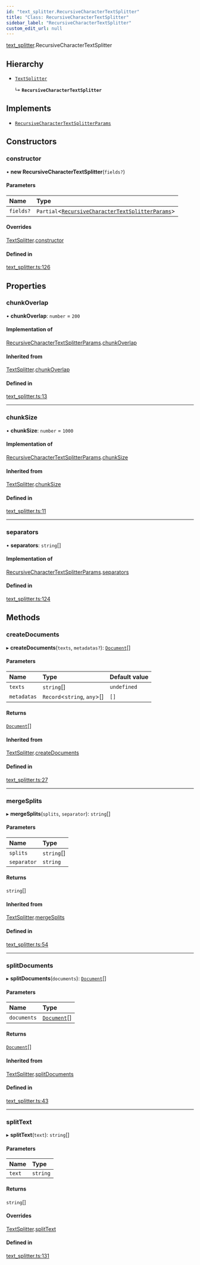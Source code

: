 ```yaml
---
id: "text_splitter.RecursiveCharacterTextSplitter"
title: "Class: RecursiveCharacterTextSplitter"
sidebar_label: "RecursiveCharacterTextSplitter"
custom_edit_url: null
---
```


[text_splitter](../modules/text_splitter.md).RecursiveCharacterTextSplitter

## Hierarchy

- [`TextSplitter`](text_splitter.internal.TextSplitter.md)

  ↳ **`RecursiveCharacterTextSplitter`**

## Implements

- [`RecursiveCharacterTextSplitterParams`](../interfaces/text_splitter.RecursiveCharacterTextSplitterParams.md)

## Constructors

### constructor

• **new RecursiveCharacterTextSplitter**(`fields?`)

#### Parameters

| Name | Type |
| :------ | :------ |
| `fields?` | `Partial`<[`RecursiveCharacterTextSplitterParams`](../interfaces/text_splitter.RecursiveCharacterTextSplitterParams.md)\> |

#### Overrides

[TextSplitter](text_splitter.internal.TextSplitter.md).[constructor](text_splitter.internal.TextSplitter.md#constructor)

#### Defined in

[text_splitter.ts:126](https://github.com/hwchase17/langchainjs/blob/f0c297a/langchain/text_splitter.ts#L126)

## Properties

### chunkOverlap

• **chunkOverlap**: `number` = `200`

#### Implementation of

[RecursiveCharacterTextSplitterParams](../interfaces/text_splitter.RecursiveCharacterTextSplitterParams.md).[chunkOverlap](../interfaces/text_splitter.RecursiveCharacterTextSplitterParams.md#chunkoverlap)

#### Inherited from

[TextSplitter](text_splitter.internal.TextSplitter.md).[chunkOverlap](text_splitter.internal.TextSplitter.md#chunkoverlap)

#### Defined in

[text_splitter.ts:13](https://github.com/hwchase17/langchainjs/blob/f0c297a/langchain/text_splitter.ts#L13)

___

### chunkSize

• **chunkSize**: `number` = `1000`

#### Implementation of

[RecursiveCharacterTextSplitterParams](../interfaces/text_splitter.RecursiveCharacterTextSplitterParams.md).[chunkSize](../interfaces/text_splitter.RecursiveCharacterTextSplitterParams.md#chunksize)

#### Inherited from

[TextSplitter](text_splitter.internal.TextSplitter.md).[chunkSize](text_splitter.internal.TextSplitter.md#chunksize)

#### Defined in

[text_splitter.ts:11](https://github.com/hwchase17/langchainjs/blob/f0c297a/langchain/text_splitter.ts#L11)

___

### separators

• **separators**: `string`[]

#### Implementation of

[RecursiveCharacterTextSplitterParams](../interfaces/text_splitter.RecursiveCharacterTextSplitterParams.md).[separators](../interfaces/text_splitter.RecursiveCharacterTextSplitterParams.md#separators)

#### Defined in

[text_splitter.ts:124](https://github.com/hwchase17/langchainjs/blob/f0c297a/langchain/text_splitter.ts#L124)

## Methods

### createDocuments

▸ **createDocuments**(`texts`, `metadatas?`): [`Document`](text_splitter.internal.Document.md)[]

#### Parameters

| Name | Type | Default value |
| :------ | :------ | :------ |
| `texts` | `string`[] | `undefined` |
| `metadatas` | `Record`<`string`, `any`\>[] | `[]` |

#### Returns

[`Document`](text_splitter.internal.Document.md)[]

#### Inherited from

[TextSplitter](text_splitter.internal.TextSplitter.md).[createDocuments](text_splitter.internal.TextSplitter.md#createdocuments)

#### Defined in

[text_splitter.ts:27](https://github.com/hwchase17/langchainjs/blob/f0c297a/langchain/text_splitter.ts#L27)

___

### mergeSplits

▸ **mergeSplits**(`splits`, `separator`): `string`[]

#### Parameters

| Name | Type |
| :------ | :------ |
| `splits` | `string`[] |
| `separator` | `string` |

#### Returns

`string`[]

#### Inherited from

[TextSplitter](text_splitter.internal.TextSplitter.md).[mergeSplits](text_splitter.internal.TextSplitter.md#mergesplits)

#### Defined in

[text_splitter.ts:54](https://github.com/hwchase17/langchainjs/blob/f0c297a/langchain/text_splitter.ts#L54)

___

### splitDocuments

▸ **splitDocuments**(`documents`): [`Document`](text_splitter.internal.Document.md)[]

#### Parameters

| Name | Type |
| :------ | :------ |
| `documents` | [`Document`](text_splitter.internal.Document.md)[] |

#### Returns

[`Document`](text_splitter.internal.Document.md)[]

#### Inherited from

[TextSplitter](text_splitter.internal.TextSplitter.md).[splitDocuments](text_splitter.internal.TextSplitter.md#splitdocuments)

#### Defined in

[text_splitter.ts:43](https://github.com/hwchase17/langchainjs/blob/f0c297a/langchain/text_splitter.ts#L43)

___

### splitText

▸ **splitText**(`text`): `string`[]

#### Parameters

| Name | Type |
| :------ | :------ |
| `text` | `string` |

#### Returns

`string`[]

#### Overrides

[TextSplitter](text_splitter.internal.TextSplitter.md).[splitText](text_splitter.internal.TextSplitter.md#splittext)

#### Defined in

[text_splitter.ts:131](https://github.com/hwchase17/langchainjs/blob/f0c297a/langchain/text_splitter.ts#L131)
